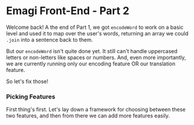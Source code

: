 # Emagi Front-End - Part 2

Welcome back! A the end of Part 1, we got `encodeWord` to work on a basic level and used it to map over the user's words, returning an array we could `.join` into a sentence back to them.

But our `encodeWord` isn't quite done yet. It still can't handle uppercased letters or non-letters like spaces or numbers. And, even more importantly, we are currently running only our encoding feature OR our translation feature.

So let's fix those!

### Picking Features

First thing's first. Let's lay down a framework for choosing between these two features, and then from there we can add more features easily.



